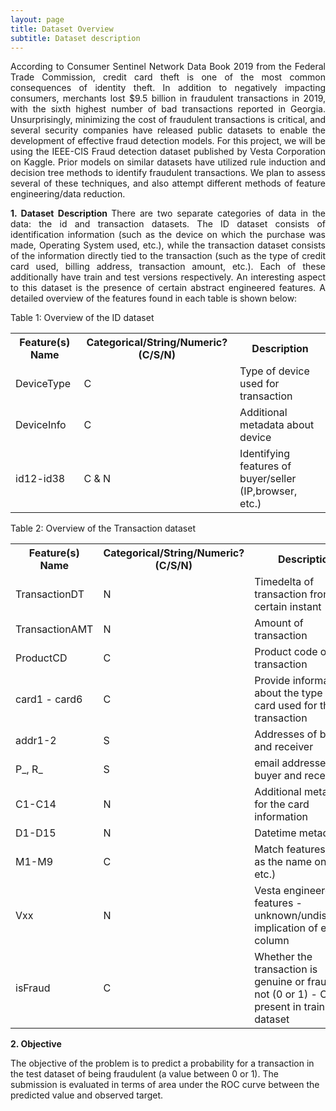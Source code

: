 ```yaml
---
layout: page
title: Dataset Overview
subtitle: Dataset description
---
```

<p style="text-align: justify;">
According to Consumer Sentinel Network Data Book 2019 from the Federal Trade Commission, credit card theft is one of the most common consequences of identity theft. In addition to negatively impacting consumers, merchants lost $9.5 billion in fraudulent transactions in 2019, with the sixth highest number of bad transactions reported in Georgia. Unsurprisingly, minimizing the cost of fraudulent transactions is critical, and several security companies have released public datasets to enable the development of effective fraud detection models. For this project, we will be using the IEEE-CIS Fraud detection dataset published by Vesta Corporation on Kaggle. Prior models on similar datasets have utilized rule induction and decision tree methods to identify fraudulent transactions. We plan to assess several of these techniques, and also attempt different methods of feature engineering/data reduction. </p>

<p style="text-align: justify;">
 <b>1. Dataset Description </b> 
There are two separate categories of data in the data: the id and transaction datasets. The ID dataset consists of identification information (such as the device on which the purchase was made, Operating System used, etc.), while the transaction dataset consists of the information directly tied to the transaction (such as the type of credit card used, billing address, transaction amount, etc.). Each of these additionally have train and test versions respectively. An interesting aspect to this dataset is the presence of certain abstract engineered features. A detailed overview of the features found in each table is shown below:
</p>

Table 1: Overview of the ID dataset

<table style="width:100%">
  <tr>
    <th>Feature(s) Name</th>
    <th>Categorical/String/Numeric? (C/S/N)</th>
    <th>Description</th>
  </tr>
  <tr>
    <td>DeviceType</td>
    <td>C</td>
    <td>Type of device used for transaction</td>
  </tr>
  <tr>
    <td>DeviceInfo</td>
    <td>C</td>
    <td>Additional metadata about device</td>
  </tr>
  <tr>
    <td>id12-id38</td>
    <td>C & N</td>
    <td>Identifying features of buyer/seller (IP,browser, etc.)</td>
  </tr>
</table>

Table 2: Overview of the Transaction dataset

<table style="width:100%">
  <tr>
    <th>Feature(s) Name</th>
    <th>Categorical/String/Numeric? (C/S/N)</th>
    <th>Description</th>
  </tr>
  <tr>
    <td>TransactionDT</td>
    <td>N</td>
    <td>Timedelta of transaction from a certain instant</td>
  </tr>
  <tr>
    <td>TransactionAMT</td>
    <td>N</td>
    <td>Amount of transaction</td>
  </tr>
  <tr>
    <td>ProductCD</td>
    <td>C</td>
    <td>Product code of transaction</td>
  </tr>
  <tr>
    <td>card1 - card6</td>
    <td>C</td>
    <td>Provide information about the type of card used for the transaction</td>
  </tr>
  <tr>
    <td>addr1-2</td>
    <td>S</td>
    <td>Addresses of buyer and receiver</td>
  </tr>  
  <tr>
    <td>P_, R_</td>
    <td>S</td>
    <td>email addresses of buyer and receiver</td>
  </tr>
  <tr>
    <td>C1-C14</td>
    <td>N</td>
    <td>Additional metadata for the card information</td>
  </tr>
  <tr>
    <td>D1-D15</td>
    <td>N</td>
    <td>Datetime metadata</td>
  </tr>
  <tr>
    <td>M1-M9</td>
    <td>C</td>
    <td>Match features (such as the name on card, etc.)</td>
  </tr>
  <tr>
    <td>Vxx</td>
    <td>N</td>
    <td>Vesta engineered features - unknown/undisclosed implication of each column</td>
  </tr>
  <tr>
    <td>isFraud</td>
    <td>C</td>
    <td>Whether the transaction is genuine or fraudulent not (0 or 1) - Only present in training dataset</td>
  </tr>
  
</table>

<p style="text-align: justify;">
<b>2. Objective </b> 

The objective of the problem is to predict a probability for a transaction in the test dataset of being fraudulent (a value between 0 or 1). The submission is evaluated in terms of area under the ROC curve between the predicted value and observed target.
</p>
